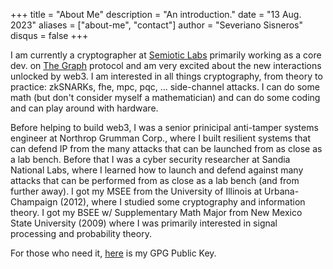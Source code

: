 +++
title = "About Me"
description = "An introduction."
date = "13 Aug. 2023"
aliases = ["about-me", "contact"]
author = "Severiano Sisneros"
disqus = false
+++

I am currently a cryptographer at [Semiotic Labs](https://semiotic.ai) primarily working as a core dev. on [The Graph](https://thegraph.com) protocol and am very excited about the new interactions unlocked by web3. I am interested in all things cryptography, from theory to practice: zkSNARKs, fhe, mpc, pqc, ... side-channel attacks. I can do some math (but don't consider myself a mathematician) and can do some coding and can play around with hardware. 

Before helping to build web3, I was a senior prinicipal anti-tamper systems engineer at Northrop Grumman Corp., where I built resilient systems that can defend IP from the many attacks that can be launched from as close as a lab bench. Before that I was a cyber security researcher at Sandia National Labs, where I learned how to launch and defend against many attacks that can be performed from as close as a lab bench (and from further away). I got my MSEE from the University of Illinois at Urbana-Champaign (2012), where I studied some cryptography and information theory. I got my BSEE w/ Supplementary Math Major from New Mexico State University (2009) where I was primarily interested in signal processing and probability theory.

For those who need it, [here](/keys/pubkey.gpg) is my GPG Public Key.